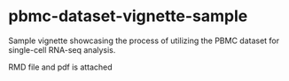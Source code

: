 # pbmc-dataset-vignette-sample
Sample vignette showcasing the process of utilizing the PBMC dataset for single-cell RNA-seq analysis.

RMD file and pdf is attached 
